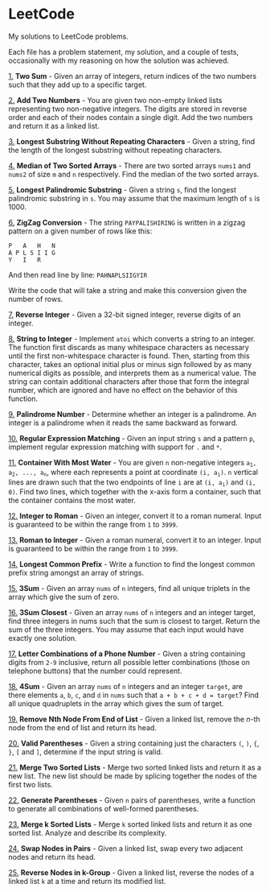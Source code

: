 # LeetCode

My solutions to LeetCode problems.

Each file has a problem statement, my solution, and a couple of tests, occasionally with my reasoning on how the 
solution was achieved.

[1.](1.py)
**Two Sum** - 
Given an array of integers, return indices of the two numbers such that they add up to a specific target.

[2.](2.py)
**Add Two Numbers** - 
You are given two non-empty linked lists representing two non-negative integers. The digits are stored in reverse 
order and each of their nodes contain a single digit. Add the two numbers and return it as a linked list.

[3.](3.py)
**Longest Substring Without Repeating Characters** - 
Given a string, find the length of the longest substring without repeating characters.

[4.](4.py)
**Median of Two Sorted Arrays** - 
There are two sorted arrays `nums1` and `nums2` of size `m` and `n` respectively.
Find the median of the two sorted arrays.

[5.](5.py)
**Longest Palindromic Substring** - 
Given a string `s`, find the longest palindromic substring in `s`. 
You may assume that the maximum length of `s` is 1000.

[6.](6.py)
**ZigZag Conversion** - 
The string `PAYPALISHIRING` is written in a zigzag pattern on a given number of rows like this:

    P   A   H   N
    A P L S I I G
    Y   I   R

And then read line by line: `PAHNAPLSIIGYIR`

Write the code that will take a string and make this conversion given the number of rows.

[7.](7.py)
**Reverse Integer** - 
Given a 32-bit signed integer, reverse digits of an integer.

[8.](8.py)
**String to Integer** - 
Implement `atoi` which converts a string to an integer. The function first discards as many whitespace characters as 
necessary until the first non-whitespace character is found. Then, starting from this character, takes an optional 
initial plus or minus sign followed by as many numerical digits as possible, and interprets them as a numerical value.
The string can contain additional characters after those that form the integral number, which are ignored and have 
no effect on the behavior of this function.

[9.](9.py)
**Palindrome Number** - 
Determine whether an integer is a palindrome. An integer is a palindrome when it reads the same backward as forward.

[10.](10.py)
**Regular Expression Matching** - 
Given an input string `s` and a pattern `p`, implement regular expression matching with support for `.` and `*`.

[11.](11.py)
**Container With Most Water** - 
You are given `n` non-negative integers <code>a<sub>1</sub>, a<sub>2</sub>, ..., a<sub>n</sub></code>, where each 
represents a point at coordinate <code>(i, a<sub>i</sub>)</code>. `n` vertical lines are drawn such that the two 
endpoints of line `i` are at <code>(i, a<sub>i</sub>)</code> and `(i, 0)`. Find two lines, which together with 
the x-axis form a container, such that the container contains the most water.

[12.](12.py)
**Integer to Roman** - 
Given an integer, convert it to a roman numeral. Input is guaranteed to be within the range from `1` to `3999`.

[13.](13.py)
**Roman to Integer** - 
Given a roman numeral, convert it to an integer. Input is guaranteed to be within the range from `1` to `3999`.

[14.](14.py)
**Longest Common Prefix** - 
Write a function to find the longest common prefix string amongst an array of strings.

[15.](15.py)
**3Sum** - 
Given an array `nums` of `n` integers, find all unique triplets in the array which give the sum of zero.

[16.](16.py)
**3Sum Closest** - 
Given an array `nums` of `n` integers and an integer target, find three integers in nums such that the sum is closest 
to target. Return the sum of the three integers. You may assume that each input would have exactly one solution.

[17.](17.py)
**Letter Combinations of a Phone Number** - 
Given a string containing digits from `2-9` inclusive, return all possible letter combinations (those on telephone
buttons) that the number could represent.

[18.](18.py)
**4Sum** - 
Given an array `nums` of `n` integers and an integer `target`, are there elements `a`, `b`, `c`, and `d` in `nums` such 
that `a + b + c + d = target`? Find all unique quadruplets in the array which gives the sum of target.

[19.](19.py)
**Remove Nth Node From End of List** - 
Given a linked list, remove the _n_-th node from the end of list and return its head.

[20.](20.py)
**Valid Parentheses** - 
Given a string containing just the characters `(`, `)`, `{`, `}`, `[` and `]`, determine if the input string is valid.

[21.](21.py)
**Merge Two Sorted Lists** - 
Merge two sorted linked lists and return it as a new list. 
The new list should be made by splicing together the nodes of the first two lists.

[22.](22.py)
**Generate Parentheses** - 
Given `n` pairs of parentheses, write a function to generate all combinations of well-formed parentheses.

[23.](23.py)
**Merge k Sorted Lists** - 
Merge `k` sorted linked lists and return it as one sorted list. Analyze and describe its complexity.

[24.](24.py)
**Swap Nodes in Pairs** - 
Given a linked list, swap every two adjacent nodes and return its head.

[25.](25.py)
**Reverse Nodes in k-Group** - 
Given a linked list, reverse the nodes of a linked list `k` at a time and return its modified list.
